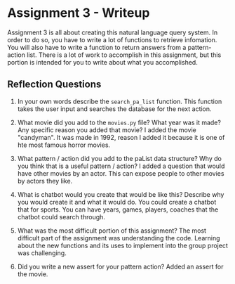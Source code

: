 # Assignment 3 - Writeup

Assignment 3 is all about creating this natural language query system.  In order to do so, you have to write a lot of functions to retrieve infomation.  You will also have to write a function to return answers from a pattern-action list.  There is a lot of work to accomplish in this assignment, but this portion is intended for you to write about what you accomplished.

## Reflection Questions
1. In your own words describe the `search_pa_list` function.
This function takes the user input and searches the database for the next action.                                                                                                                                                                                                                                                                                              
2. What movie did you add to the `movies.py` file?  What year was it made? Any specific reason you added that movie?
I added the movie "candyman". It was made in 1992, reason I added it because it is one of hte most famous horror movies.

3. What pattern / action did you add to the paList data structure?  Why do you think that is a useful pattern / action?
I added a question that would have other movies by an actor. This can expose people to other movies by actors they like.

4. What is chatbot would you create that would be like this?  Describe why you would create it and what it would do.
You could create a chatbot that for sports. You can have years, games, players, coaches that the chatbot could search through.

5. What was the most difficult portion of this assignment?
The most difficult part of the assignment was understanding the code. Learning about the new functions and its uses to implement into the group project was challenging.

6. Did you write a new assert for your pattern action?
Added an assert for the movie. 


